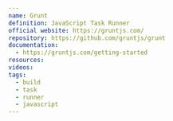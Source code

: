 ```yaml
---
name: Grunt
definition: JavaScript Task Runner
official website: https://gruntjs.com/
repository: https://github.com/gruntjs/grunt
documentation:
  - https://gruntjs.com/getting-started
resources: 
videos: 
tags:
  - build
  - task
  - runner
  - javascript
---
```

